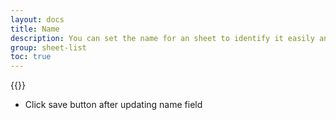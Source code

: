 ```yaml
---
layout: docs
title: Name
description: You can set the name for an sheet to identify it easily and same will be displayed in sheet list dropdown, and its the one which is used inside AutoClicker to refer sheet
group: sheet-list
toc: true
---
```


{{<img sheet-list.png>}}

- Click save button after updating name field